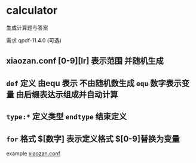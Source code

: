 # calculator
生成计算题与答案

需求 qpdf-11.4.0 (可选)

xiaozan.conf
[0-9][lr] 表示范围 并随机生成
--------
```def``` 定义 由equ 表示 不由随机数生成
```equ``` 数字表示变量 由后缀表达示组成并自动计算
--------
```type:*``` 定义类型
```endtype``` 结束定义
--------
```for``` 格式 $[数字]  表示定义格式 $[0-9]替换为变量
--------
example [xiaozan.conf](https://github.com/jmr1125/calculator/blob/main/xiaozan.conf)
